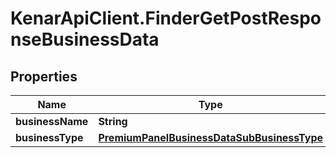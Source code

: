 # KenarApiClient.FinderGetPostResponseBusinessData

## Properties

Name | Type | Description | Notes
------------ | ------------- | ------------- | -------------
**businessName** | **String** |  | [optional] 
**businessType** | [**PremiumPanelBusinessDataSubBusinessType**](PremiumPanelBusinessDataSubBusinessType.md) |  | [optional] 


